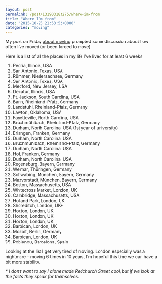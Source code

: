```yaml
---
layout: post
permalink: /post/131903183275/where-im-from
title: "Where I’m from"
date: "2015-10-25 21:53:52+0000"
categories: "moving"
---
```

My post on Friday <a href="http://www.freyfogle.com/post/131741792220/house-hunting-again">about moving</a> prompted some discussion about how often I’ve moved (or been forced to move)

Here is a list of all the places in my life I’ve lived for at least 6 weeks

<ol><li>Peoria, Illinois, USA</li><li>San Antonio, Texas, USA</li><li>Rümmer, Niedersachsen, Germany</li><li>San Antonio, Texas, USA
</li><li>Medford, New Jersey, USA</li><li>Decatur, Illinois, USA</li><li>Ft. Jackson, South Carolina, USA</li><li>Bann, Rheinland-Pfalz, Germany</li><li>Landstuhl, Rheinland-Pfalz, Germany</li><li>Lawton, Oklahoma, USA</li><li>Fayetteville, North Carolina, USA</li><li>Bruchmühlbach, Rheinland-Pfalz, Germany</li><li>Durham, North Carolina, USA (1st year of university)</li><li>Erlangen, Franken, Germany</li><li>Durham, North Carolina, USA</li><li>Bruchmühlbach, Rheinland-Pfalz, Germany</li><li>Durham, North Carolina, USA</li><li>Hof, Franken, Germany</li><li>Durham, North Carolina, USA</li><li>Regensburg, Bayern, Germany</li><li>Weimar, Thüringen, Germany</li><li>Schwabing, München, Bayern, Germany</li><li>Maxvorstadt, München, Bayern, Germany</li><li>Boston, Massachusetts, USA</li><li>Whitecross Market, London, UK</li><li>Cambridge, Massachusetts, USA</li><li>Holland Park, London, UK</li><li>Shoreditch, London, UK*</li><li>Hoxton, London, UK</li><li>Hoxton, London, UK</li><li>Hoxton, London, UK</li><li>Barbican, London, UK</li><li>Moabit, Berlin, Germany</li><li>Barbican, London, UK
</li><li>Poblenou, Barcelona, Spain</li></ol>
Looking at the list I get very tired of moving. London especially was a nightmare - moving 6 times in 10 years, I’m hopeful this time we can have a bit more stability. 

<i>* I don’t want to say I alone made Redchurch Street cool, but if we look at the facts they speak for themselves. </i>


